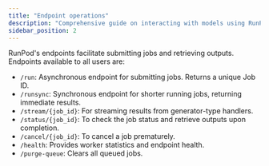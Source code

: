 ```yaml
---
title: "Endpoint operations"
description: "Comprehensive guide on interacting with models using RunPod's API Endpoints without managing the pods yourself."
sidebar_position: 2
---
```


RunPod's endpoints facilitate submitting jobs and retrieving outputs. Endpoints available to all users are:

- `/run`: Asynchronous endpoint for submitting jobs. Returns a unique Job ID.
- `/runsync`: Synchronous endpoint for shorter running jobs, returning immediate results.
- `/stream/{job_id}`: For streaming results from generator-type handlers.
- `/status/{job_id}`: To check the job status and retrieve outputs upon completion.
- `/cancel/{job_id}`: To cancel a job prematurely.
- `/health`: Provides worker statistics and endpoint health.
- `/purge-queue`: Clears all queued jobs.
